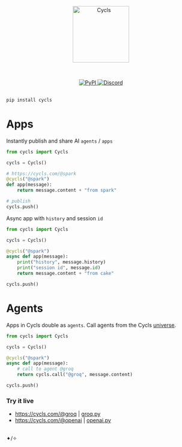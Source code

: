 </br></br><p align="center"><img src="https://cycls.com/static/assets/logo-gold.svg" alt="Cycls" width="150"></p></br>

<div align="center">
    <a href="https://pypi.org/project/cycls/" target="_blank" rel="noopener noreferrer">
        <img loading="lazy" src="https://img.shields.io/pypi/v/cycls.svg" alt="PyPI" class="img_ev3q" style="display: inline;">
    </a>
    <a href="https://discord.gg/BMnaMatDC7" target="_blank" rel="noopener noreferrer">
        <img loading="lazy" src="https://img.shields.io/discord/1175782747164389466" alt="Discord" class="img_ev3q" style="display: inline;">
    </a>
</div>

</br>

```sh
pip install cycls
```

# Apps
Instantly publish and share AI `agents` / `apps`

```py
from cycls import Cycls

cycls = Cycls()

# https://cycls.com/@spark
@cycls("@spark")
def app(message):
    return message.content + "from spark"

# publish
cycls.push()
```

Async app with `history` and session `id`
```py
from cycls import Cycls

cycls = Cycls()

@cycls("@spark")
async def app(message):
    print("history", message.history)
    print("session id", message.id)
    return message.content + "from cake"

cycls.push()
```

# Agents
Apps in Cycls double as `agents`. Call agents from the Cycls [universe](https://explore.cycls.com).
```py
from cycls import Cycls

cycls = Cycls()

@cycls("@spark")
async def app(message):
    # call to agent @groq
    return cycls.call("@groq", message.content)

cycls.push()
```

### Try it live
- https://cycls.com/@groq   | [groq.py](https://github.com/Cycls/examples/blob/main/groq.py)
- https://cycls.com/@openai | [openai.py](https://github.com/Cycls/examples/blob/main/openai.py)

</br>✦/✧</br>
   
